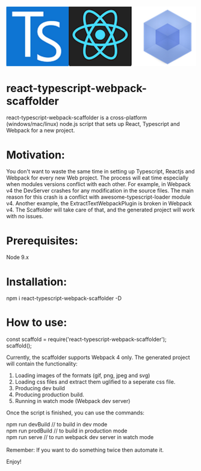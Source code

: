 ![logo.png](https://github.com/sattinos/react-typescript-webpack-scaffolder/blob/master/img/logo.png?raw=true)

# react-typescript-webpack-scaffolder
react-typescript-webpack-scaffolder is a cross-platform (windows/mac/linux) node.js script that sets up React, Typescript and Webpack for a new project.


Motivation:
===========
You don't want to waste the same time in setting up Typescript, Reactjs and Webpack for every new Web project.
The process will eat time especially when modules versions conflict with each other. For example, in Webpack v4 the DevServer crashes
for any modification in the source files. The main reason for this crash is a conflict with awesome-typescript-loader module v4.
Another example, the ExtractTextWebpackPlugin is broken in Webpack v4.
The Scaffolder will take care of that, and the generated project will work with no issues.

Prerequisites:
==============
Node 9.x

Installation:
=============
npm i react-typescript-webpack-scaffolder -D

How to use:
===========
const scaffold = require('react-typescript-webpack-scaffolder');<br />
scaffold();
<br />

Currently, the scaffolder supports Webpack 4 only.
The generated project will contain the functionality:
1. Loading images of the formats (gif, png, jpeg and svg)
2. Loading css files and extract them uglified to a seperate css file.
3. Producing dev build
4. Producing production build.
5. Running in watch mode (Webpack dev server)

Once the script is finished, you can use the commands:

npm run devBuild      // to build in dev mode<br />
npm run prodBuild     // to build in production mode<br />
npm run serve         // to run webpack dev server in watch mode<br /><br />
Remember: If you want to do something twice then automate it.

Enjoy!
